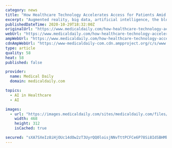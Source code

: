 ```yaml
---
category: news
title: "How Healthcare Technology Accelerates Access for Patients Amid a Pandemic"
excerpt: "Augmented reality, big data, artificial intelligence, the blockchain – all these technologies are used to help healthcare organizations meet the ever-growing demand for efficient patient care. Our confidence, however, was shattered at the beginning of ..."
publishedDateTime: 2020-10-29T18:32:00Z
originalUrl: "https://www.medicaldaily.com/how-healthcare-technology-accelerates-access-patients-amid-pandemic-457080"
webUrl: "https://www.medicaldaily.com/how-healthcare-technology-accelerates-access-patients-amid-pandemic-457080"
ampWebUrl: "https://www.medicaldaily.com/how-healthcare-technology-accelerates-access-patients-amid-pandemic-457080?amp=1"
cdnAmpWebUrl: "https://www-medicaldaily-com.cdn.ampproject.org/c/s/www.medicaldaily.com/how-healthcare-technology-accelerates-access-patients-amid-pandemic-457080?amp=1"
type: article
quality: 58
heat: 58
published: false

provider:
  name: Medical Daily
  domain: medicaldaily.com

topics:
  - AI in Healthcare
  - AI

images:
  - url: "https://images.medicaldaily.com/sites/medicaldaily.com/files/2020/10/29/picture1.png"
    width: 468
    height: 312
    isCached: true

secured: "sXA7SXeIz8iHjOUc14dOw2zT3UyrQQ0loisjNNvTttPCFCe6P78Si8IdSBHMbIN2BByJmKYsCtdtpQN21CBYo8KLso0v+KaJ5JBzwnSMlqTF/OheoB+iLjTb+pgbonYR7y1inzDTMRnzsbjnoO+Iqx4Z/3jf3Z2CDygPzVMyH25FeVKPLl8qPhIhv2fwjSzU0AQEl8klbY3DWHBt26IWXNk/O2ZSbIWeDjRj8Fi6R829ZJEI6F58eNM8LI4YG8ZDzJhb9U/Chsn5JtngENYCdFQfskh9HXpglYK2XhNKMZ7wImGoGJBKuXLu0Q5OVves5g7usQlnAs8XlMwU5jjh6iijmXQ4dNWq+mQaMDQ38hE=;fTFuxieilJqKcasVzvjSSA=="
---
```


